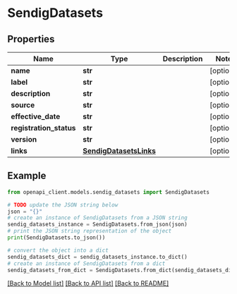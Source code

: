 # SendigDatasets


## Properties

Name | Type | Description | Notes
------------ | ------------- | ------------- | -------------
**name** | **str** |  | [optional] 
**label** | **str** |  | [optional] 
**description** | **str** |  | [optional] 
**source** | **str** |  | [optional] 
**effective_date** | **str** |  | [optional] 
**registration_status** | **str** |  | [optional] 
**version** | **str** |  | [optional] 
**links** | [**SendigDatasetsLinks**](SendigDatasetsLinks.md) |  | [optional] 

## Example

```python
from openapi_client.models.sendig_datasets import SendigDatasets

# TODO update the JSON string below
json = "{}"
# create an instance of SendigDatasets from a JSON string
sendig_datasets_instance = SendigDatasets.from_json(json)
# print the JSON string representation of the object
print(SendigDatasets.to_json())

# convert the object into a dict
sendig_datasets_dict = sendig_datasets_instance.to_dict()
# create an instance of SendigDatasets from a dict
sendig_datasets_from_dict = SendigDatasets.from_dict(sendig_datasets_dict)
```
[[Back to Model list]](../README.md#documentation-for-models) [[Back to API list]](../README.md#documentation-for-api-endpoints) [[Back to README]](../README.md)


